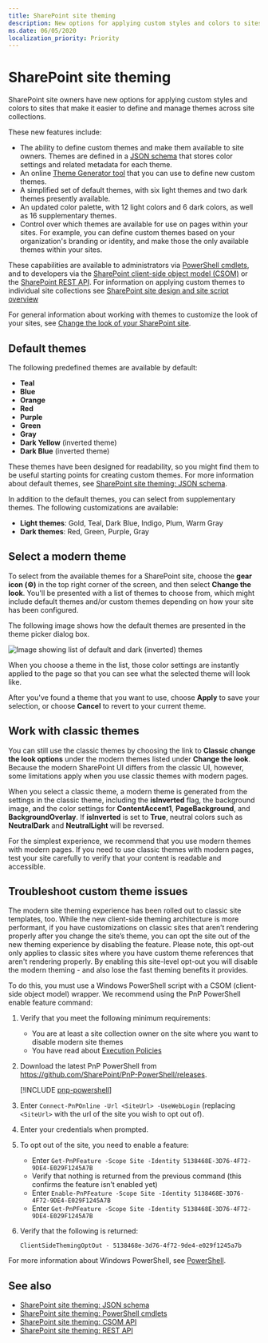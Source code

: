 ```yaml
---
title: SharePoint site theming
description: New options for applying custom styles and colors to sites that make it easier to define and manage themes across site collections.
ms.date: 06/05/2020
localization_priority: Priority
---
```


# SharePoint site theming

SharePoint site owners have new options for applying custom styles and colors to sites that make it easier to define and manage themes across site collections. 

These new features include:

* The ability to define custom themes and make them available to site owners. Themes are defined in a [JSON schema](sharepoint-site-theming-json-schema.md) that stores color settings and related metadata for each theme.
* An online [Theme Generator tool](https://aka.ms/themedesigner) that you can use to define new custom themes.
* A simplified set of default themes, with six light themes and two dark themes presently available.
* An updated color palette, with 12 light colors and 6 dark colors, as well as 16 supplementary themes.
* Control over which themes are available for use on pages within your sites. For example, you can define custom themes based on your organization's branding or identity, and make those the only available themes within your sites.

These capabilities are available to administrators via [PowerShell cmdlets](sharepoint-site-theming-powershell.md), and to developers via the [SharePoint client-side object model (CSOM)](sharepoint-site-theming-csom.md) or the [SharePoint REST API](sharepoint-site-theming-rest-api.md). For information on applying custom themes to individual site collections see [SharePoint site design and site script overview](https://docs.microsoft.com/sharepoint/dev/declarative-customization/site-design-overview)

For general information about working with themes to customize the look of your sites, see [Change the look of your SharePoint site](https://support.office.com/article/Change-the-look-of-your-SharePoint-site-06bbadc3-6b04-4a60-9d14-894f6a170818).

## Default themes

The following predefined themes are available by default:

* __Teal__
* __Blue__
* __Orange__
* __Red__
* __Purple__
* __Green__
* __Gray__
* __Dark Yellow__ (inverted theme)
* __Dark Blue__ (inverted theme)

These themes have been designed for readability, so you might find them to be useful starting points for creating custom themes. For more information about default themes, see [SharePoint site theming: JSON schema](sharepoint-site-theming-json-schema.md).

In addition to the default themes, you can select from supplementary themes. The following customizations are available:

* __Light themes__: Gold, Teal, Dark Blue, Indigo, Plum, Warm Gray
* __Dark themes__: Red, Green, Purple, Gray

## Select a modern theme

<!-- Verify that it's okay to use the concept of "modern" themes/pages here? -->

To select from the available themes for a SharePoint site, choose the __gear icon (⚙️)__ in the top right corner of the screen, and then select __Change the look__. You'll be presented with a list of themes to choose from, which might include default themes and/or custom themes depending on how your site has been configured.

The following image shows how the default themes are presented in the theme picker dialog box.

![Image showing list of default and dark (inverted) themes](../../images/theme-defaults.png)

When you choose a theme in the list, those color settings are instantly applied to the page so that you can see what the selected theme will look like.

After you've found a theme that you want to use, choose **Apply** to save your selection, or choose **Cancel** to revert to your current theme.

## Work with classic themes

You can still use the classic themes by choosing the link to **Classic change the look options** under the modern themes listed under **Change the look**. Because the modern SharePoint UI differs from the classic UI, however, some limitations apply when you use classic themes with modern pages.

When you select a classic theme, a modern theme is generated from the settings in the classic theme, including the **isInverted** flag, the background image, and the color settings for **ContentAccent1**, **PageBackground**, and **BackgroundOverlay**. If **isInverted** is set to **True**, neutral colors such as **NeutralDark** and **NeutralLight** will be reversed.

For the simplest experience, we recommend that you use modern themes with modern pages. If you need to use classic themes with modern pages, test your site carefully to verify that your content is readable and accessible.

## Troubleshoot custom theme issues 

The modern site theming experience has been rolled out to classic site templates, too. While the new client-side theming architecture is more performant, if you have customizations on classic sites that aren’t rendering properly after you change the site’s theme, you can opt the site out of the new theming experience by disabling the feature. Please note, this opt-out only applies to classic sites where you have custom theme references that aren't rendering properly. By enabling this site-level opt-out you will disable the modern theming - and also lose the fast theming benefits it provides.

To do this, you must use a Windows PowerShell script with a CSOM (client-side object model) wrapper. We recommend using the PnP PowerShell enable feature command:

1. Verify that you meet the following minimum requirements:  
    * You are at least a site collection owner on the site where you want to disable modern site themes 
    * You have read about [Execution Policies](https://technet.microsoft.com/library/dd347641.aspx)

2. Download the latest PnP PowerShell from https://github.com/SharePoint/PnP-PowerShell/releases.

    [!INCLUDE [pnp-powershell](../../../includes/snippets/open-source/pnp-powershell.md)]

3. Enter `Connect-PnPOnline -Url <SiteUrl> -UseWebLogin` (replacing `<SiteUrl>` with the url of the site you wish to opt out of).

4. Enter your credentials when prompted.

5. To opt out of the site, you need to enable a feature:

    * Enter `Get-PnPFeature -Scope Site -Identity 5138468E-3D76-4F72-9DE4-E029F1245A7B`
    * Verify that nothing is returned from the previous command (this confirms the feature isn’t enabled yet) 
    * Enter `Enable-PnPFeature -Scope Site -Identity 5138468E-3D76-4F72-9DE4-E029F1245A7B`
    * Enter `Get-PnPFeature -Scope Site -Identity 5138468E-3D76-4F72-9DE4-E029F1245A7B`

6. Verify that the following is returned: 

    `ClientSideThemingOptOut - 5138468e-3d76-4f72-9de4-e029f1245a7b`

For more information about Windows PowerShell, see [PowerShell](https://docs.microsoft.com/powershell/scripting/powershell-scripting?view=powershell-6).

## See also

* [SharePoint site theming: JSON schema](sharepoint-site-theming-json-schema.md)
* [SharePoint site theming: PowerShell cmdlets](sharepoint-site-theming-powershell.md)
* [SharePoint site theming: CSOM API](sharepoint-site-theming-csom.md)
* [SharePoint site theming: REST API](sharepoint-site-theming-rest-api.md)
